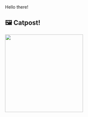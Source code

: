 Hello there!



## 🖼️ Catpost!

<sub>
    <img src="https://cdn2.thecatapi.com/images/engWTIspe.jpg" height="256">
</sub>

